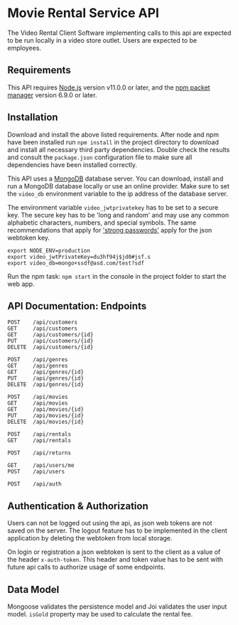 # Movie Rental Service API
The Video Rental Client Software implementing calls to this api are expected to
be run locally in a video store outlet. Users are expected to be employees.

## Requirements
This API requires [Node.js](https://nodejs.org/en/) version v11.0.0 or later,
and the [npm packet manager](https://npmjs.com) version 6.9.0 or later.

## Installation
Download and install the above listed requirements.
After node and npm have been installed run `npm install` in the project
directory to download and install all necessary third party dependencies.
Double check the results and consult the `package.json` configuration file to
make sure all dependencies have been installed correctly.

This API uses a [MongoDB](https://www.mongodb.com/download-center/community)
database server. You can download, install and run a MongoDB database locally or
use an online provider. Make sure to set the `video_db` environment
variable to the ip address of the database server.

The environment variable `video_jwtprivatekey` has to be set to a secure key.
The secure key has to be 'long and random' and may use any common alphabetic
characters, numbers, and special symbols. The same recommendations that apply
for ['strong passwords'](https://www.grc.com/passwords.htm) apply for the
json webtoken key.

    export NODE_ENV=production
    export video_jwtPrivateKey=du3hf94j$jd0#jsf.s
    export video_db=mongo+ssdf@asd.com/test?sdf

Run the npm task: `npm start` in the console in the project folder to start the
web app.

## API Documentation: Endpoints

    POST    /api/customers
    GET     /api/customers
    GET     /api/customers/{id}
    PUT     /api/customers/{id}
    DELETE  /api/customers/{id}

    POST    /api/genres
    GET     /api/genres
    GET     /api/genres/{id}
    PUT     /api/genres/{id}
    DELETE  /api/genres/{id}

    POST    /api/movies
    GET     /api/movies
    GET     /api/movies/{id}
    PUT     /api/movies/{id}
    DELETE  /api/movies/{id}

    POST    /api/rentals
    GET     /api/rentals

    POST    /api/returns

    GET     /api/users/me
    POST    /api/users

    POST    /api/auth


## Authentication & Authorization
Users can not be logged out using the api, as json web tokens are not saved on
the server. The logout feature has to be implemented in the client application
by deleting the webtoken from local storage.

On login or registration a json webtoken is sent to the client as a value of the
header `x-auth-token`. This header and token value has to be sent with future
api calls to authorize usage of some endpoints.

## Data Model
Mongoose validates the persistence model and Joi validates the user input model.
`isGold` property may be used to calculate the rental fee.

